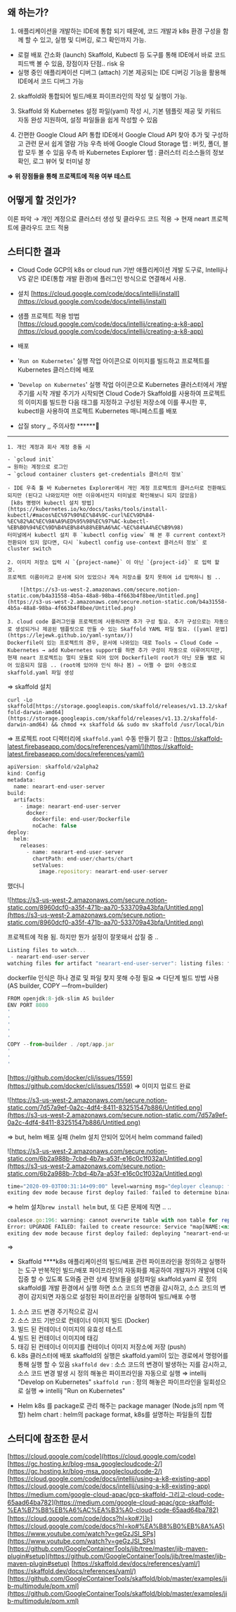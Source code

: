 ## 왜 하는가?

1. 애플리케이션을 개발하는 IDE에 통합 되기 때문에,  코드 개발과 k8s 환경 구성을 함께 할 수 있고, 실행 및 디버깅, 로그 확인까지 가능.

- 로컬 배포 간소화 (launch) 
SkaffoId, Kubectl 등 도구를 통해 IDE에서 바로 코드 피드백 볼 수 있음, 장점이자 단점.. risk 유
- 실행 중인 애플리케이션 디버그 (attach) 
기본 제공되는 IDE 디버깅 기능을 활용해 IDE에서 코드 디버그 가능

2. skaffold와 통합되어 빌드/배포 파이프라인의 작성 및 실행이 가능.

3. Skaffold 와 Kubernetes 설정 파일(yaml) 작성 시, 기본 템플릿 제공 및 키워드 자동 완성 지원하여, 설정 파일들을 쉽게 작성할 수 있음

4. 간편한 Google Cloud API 통합
IDE에서 Google Cloud API 찾아 추가 및 구성하고 관련 문서 쉽게 열람 가능
우측 바에 Google Cloud Storage 탭 : 버킷, 폴더, 블랍 모두 볼 수 있음 
우측 바 Kubernetes Explorer 탭 : 클러스터 리소스들의 정보 확인, 로그 뷰어 및 터미널 창

**⇒ 위 장점들을 통해 프로젝트에 적용 여부 테스트**

## 어떻게 할 것인가?

이론 파악 → 개인 계정으로 클러스터 생성 및 클라우드 코드 적용 → 현재 neart 프로젝트에 클라우드 코드 적용

## 스터디한 결과

- Cloud Code 
GCP의 k8s or cloud run 기반 애플리케이션 개발 도구로, Intellij나 VS 같은 IDE(통합 개발 환경)에 플러그인 방식으로 연결해서 사용.
- 설치 
[https://cloud.google.com/code/docs/intellij/install](https://cloud.google.com/code/docs/intellij/install)

- 샘플 프로젝트 적용 방법
[https://cloud.google.com/code/docs/intellij/creating-a-k8-app](https://cloud.google.com/code/docs/intellij/creating-a-k8-app)

- 배포
- '`Run on Kubernetes`' 실행 작업 아이콘으로 이미지를 빌드하고 프로젝트를 Kubernetes 클러스터에 배포
- '`Develop on Kubernetes`' 실행 작업 아이콘으로 Kubernetes 클러스터에서 개발 주기를 시작
개발 주기가 시작되면 Cloud Code가 Skaffold를 사용하여 프로젝트의 이미지를 빌드한 다음 태그를 지정하고 구성된 저장소에 이를 푸시한 후, kubectl을 사용하여 프로젝트 Kubernetes 매니페스트를 배포

- 삽질 story ,, 주의사항 ******🚨
******
    1. 개인 계정과 회사 계정 충돌 시

    - `gcloud init` 
    → 원하는 계정으로 로그인 
    → `gcloud container clusters get-credentials 클러스터 정보`

    - IDE 우축 툴 바 Kubernetes Explorer에서 개인 계정 프로젝트의 클러스터로 전환해도 되지만 (된다고 나와있지만 어떤 이유에서인지 터미널로 확인해보니 되지 않았음) 
     [k8s 명령어 kubectl 설치 방법](https://kubernetes.io/ko/docs/tasks/tools/install-kubectl/#macos%EC%97%90%EC%84%9C-curl%EC%9D%84-%EC%82%AC%EC%9A%A9%ED%95%98%EC%97%AC-kubectl-%EB%B0%94%EC%9D%B4%EB%84%88%EB%A6%AC-%EC%84%A4%EC%B9%98) 
    터미널에서 kubectl 설치 후 `kubectl config view` 해 본 후 current context가 전환되어 있지 않다면, 다시 `kubectl config use-context 클러스터 정보` 로 cluster switch

    2. 이미지 저장소 입력 시 `{project-name}` 이 아닌 `{project-id}` 로 입력 할 것.
    프로젝트 이름이라고 문서에 되어 있었으나 계속 저장소를 찾지 못하여 id 입력하니 됨 ..

        ![https://s3-us-west-2.amazonaws.com/secure.notion-static.com/b4a31558-4b5a-48a8-98ba-4f663b4f8bee/Untitled.png](https://s3-us-west-2.amazonaws.com/secure.notion-static.com/b4a31558-4b5a-48a8-98ba-4f663b4f8bee/Untitled.png)

    3. cloud code 플러그인을 프로젝트에 사용하려면 추가 구성 필요. 추가 구성으로는 자동으로 생성되거나 제공된 템플릿으로 만들 수 있는 Skaffold YAML 파일 필요. ([yaml 문법](https://lejewk.github.io/yaml-syntax/))
    Dockerfile이 있는 프로젝트의 경우, 문서에 나와있는 대로 Tools → Cloud Code → Kubernetes → add Kubernetes support를 하면 추가 구성이 자동으로 이루어지지만, 
    현재 neart 프로젝트는 멀티 모듈로 되어 있어 Dockerfile이 root가 아닌 모듈 별로 되어 있음되지 않음 .. (root에 있어야 인식 하나 봄) ⇒ 어쩔 수 없이 수동으로 skaffold.yaml 파일 생성

⇒ skaffold 설치

`curl -Lo skaffold[https://storage.googleapis.com/skaffold/releases/v1.13.2/skaffold-darwin-amd64](https://storage.googleapis.com/skaffold/releases/v1.13.2/skaffold-darwin-amd64) && chmod +x skaffold && sudo mv skaffold /usr/local/bin`

⇒ 프로젝트 root 디렉터리에 `skaffold.yaml` 수동 만들기
참고 : [https://skaffold-latest.firebaseapp.com/docs/references/yaml/](https://skaffold-latest.firebaseapp.com/docs/references/yaml/)

```jsx
apiVersion: skaffold/v2alpha2
kind: Config
metadata:
  name: nearart-end-user-server
build:
  artifacts:
    - image: nearart-end-user-server
      docker:
        dockerfile: end-user/Dockerfile
        noCache: false
deploy:
  helm:
    releases:
      - name: nearart-end-user-server
        chartPath: end-user/charts/chart
        setValues:
          image.repository: nearart-end-user-server
```

했더니 

![https://s3-us-west-2.amazonaws.com/secure.notion-static.com/8960dcf0-a35f-471b-aa70-533709a43bfa/Untitled.png](https://s3-us-west-2.amazonaws.com/secure.notion-static.com/8960dcf0-a35f-471b-aa70-533709a43bfa/Untitled.png)

프로젝트에 적용 됨. 
하지만 뭔가 설정이 잘못돼서 삽질 중 .. 

```jsx
Listing files to watch...
 - nearart-end-user-server
watching files for artifact "nearart-end-user-server": listing files: file pattern [target/end-user-0.0.1.jar] must match at least one file
```

dockerfile 인식은 하나 경로 및 파일 찾지 못해 수정 필요
⇒ 다단계 빌드 방법 사용 (AS builder, COPY —from=builder)

```jsx
FROM openjdk:8-jdk-slim AS builder
ENV PORT 8080
'
'
'
'
'
COPY --from=builder . /opt/app.jar
'
'
'
```

[https://github.com/docker/cli/issues/1559](https://github.com/docker/cli/issues/1559)
⇒ 이미지 업로드 완료 

![https://s3-us-west-2.amazonaws.com/secure.notion-static.com/7d57a9ef-0a2c-4df4-8411-83251547b886/Untitled.png](https://s3-us-west-2.amazonaws.com/secure.notion-static.com/7d57a9ef-0a2c-4df4-8411-83251547b886/Untitled.png)

⇒ but, helm 배포 실패 (helm 설치 안되어 있어서 helm command failed)

![https://s3-us-west-2.amazonaws.com/secure.notion-static.com/6b2a988b-7cbd-4b7a-a53f-e16c0c1f032a/Untitled.png](https://s3-us-west-2.amazonaws.com/secure.notion-static.com/6b2a988b-7cbd-4b7a-a53f-e16c0c1f032a/Untitled.png)

```jsx
time="2020-09-03T00:31:14+09:00" level=warning msg="deployer cleanup: failed to determine binary version: helm version command failed \"\": exec: \"helm\": executable file not found in $PATH"
exiting dev mode because first deploy failed: failed to determine binary version: helm version command failed "": exec: "helm": executable file not found in $PATH
```

⇒ helm 설치`brew install helm`
but, 또 다른 문제에 직면 .. ..

```jsx
coalesce.go:196: warning: cannot overwrite table with non table for repository (map[REPOSITORY:<nil>])
Error: UPGRADE FAILED: failed to create resource: Service "map[NAME:<nil>]" is invalid: [metadata.name: Invalid value: "map[NAME:<nil>]": a DNS-1035 label must consist of lower case alphanumeric characters or '-', start with an alphabetic character, and end with an alphanumeric character (e.g. 'my-name',  or 'abc-123', regex used for validation is '[a-z]([-a-z0-9]*[a-z0-9])?'), spec.selector: Invalid value: "map[NAME:<nil>]": a valid label must be an empty string or consist of alphanumeric characters, '-', '_' or '.', and must start and end with an alphanumeric character (e.g. 'MyValue',  or 'my_value',  or '12345', regex used for validation is '(([A-Za-z0-9][-A-Za-z0-9_.]*)?[A-Za-z0-9])?')]
exiting dev mode because first deploy failed: deploying "nearart-end-user-server": install: exit status 1
```

⇒ 

<additional>

- Skaffold 
****k8s 애플리케이션의 빌드/배포 관련 파이프라인을 정의하고 실행하는 도구
반복적인 빌드/배포 파이프라인의 자동화를 제공하여 개발자가 개발에 더욱 집중 할 수 있도록 도와줌
관련 상세 정보들을 설정파일 skaffold.yaml 로 정의
skaffold를 개발 환경에서 실행 하면 소스 코드의 변경을 감시하고, 소스 코드의 변경이 감지되면 자동으로 설정된 파이프라인을 실행하여 빌드/배포 수행
1. 소스 코드 변경 주기적으로 감시
2. 소스 코드 기반으로 컨테이너 이미지 빌드 (Docker)
3. 빌드 된 컨테이너 이미지의 유효성 테스트
4. 빌드 된 컨테이너 이미지에 태깅 
5. 태깅 된 컨테이너 이미지를 컨테이너 이미지 저장소에 저장 (push)
6. k8s 클러스터에 배포 
skaffold의 실행은 skaffold.yaml이 있는 경로에서 명령어를 통해 실행 할 수 있음
`skaffold dev` : 소스 코드의 변경이 발생하는 지를 감시하고, 소스 코드 변경 발생 시 정의 해놓은 파이프라인을 자동으로 실행 
⇒ intellij "Develop on Kubernetes"
`skaffold run` : 정의 해놓은 파이프라인을 일회성으로 실행
⇒ intellij "Run on Kubernetes"
- Helm 
k8s 를 package로 관리 해주는 package manager (Node.js의 npm 역할)
helm chart : helm의 package format, k8s를 설명하는 파일들의 집합

## 스터디에 참조한 문서

[https://cloud.google.com/code](https://cloud.google.com/code)
[https://gc.hosting.kr/blog-msa_googlecloudcode-2/](https://gc.hosting.kr/blog-msa_googlecloudcode-2/)
[https://cloud.google.com/code/docs/intellij/using-a-k8-existing-app](https://cloud.google.com/code/docs/intellij/using-a-k8-existing-app)
[https://medium.com/google-cloud-apac/gcp-skaffold-그리고-cloud-code-65aad64ba782](https://medium.com/google-cloud-apac/gcp-skaffold-%EA%B7%B8%EB%A6%AC%EA%B3%A0-cloud-code-65aad64ba782)
[https://cloud.google.com/code/docs?hl=ko#기능](https://cloud.google.com/code/docs?hl=ko#%EA%B8%B0%EB%8A%A5)
[https://www.youtube.com/watch?v=geGzJSI_SPs](https://www.youtube.com/watch?v=geGzJSI_SPs)
[https://github.com/GoogleContainerTools/jib/tree/master/jib-maven-plugin#setup](https://github.com/GoogleContainerTools/jib/tree/master/jib-maven-plugin#setup)
[https://skaffold.dev/docs/references/yaml/](https://skaffold.dev/docs/references/yaml/)
[https://github.com/GoogleContainerTools/skaffold/blob/master/examples/jib-multimodule/pom.xml](https://github.com/GoogleContainerTools/skaffold/blob/master/examples/jib-multimodule/pom.xml)
